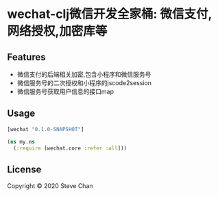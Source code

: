 # wechat-clj微信开发全家桶: 微信支付,网络授权,加密库等

## Features

* 微信支付的后端相关加密,包含小程序和微信服务号
* 微信服务号的二次授权和小程序的jscode2session
* 微信服务号获取用户信息的接口map

## Usage

```clojure
[wechat "0.1.0-SNAPSHOT"]

(ns my.ns
  (:require [wechat.core :refer :all]))

```

## License

Copyright © 2020 Steve Chan
